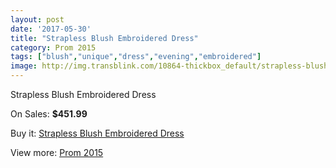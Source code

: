 ```yaml
---
layout: post
date: '2017-05-30'
title: "Strapless Blush Embroidered Dress"
category: Prom 2015
tags: ["blush","unique","dress","evening","embroidered"]
image: http://img.transblink.com/10864-thickbox_default/strapless-blush-embroidered-dress.jpg
---
```

Strapless Blush Embroidered Dress

On Sales: **$451.99**
<a href="https://www.transblink.com/en/prom-2015/3531-strapless-blush-embroidered-dress.html"><amp-img layout="responsive" width="600" height="600" src="//img.transblink.com/10864-thickbox_default/strapless-blush-embroidered-dress.jpg" alt="Strapless Blush Embroidered Dress 0" /></a>
<a href="https://www.transblink.com/en/prom-2015/3531-strapless-blush-embroidered-dress.html"><amp-img layout="responsive" width="600" height="600" src="//img.transblink.com/10866-thickbox_default/strapless-blush-embroidered-dress.jpg" alt="Strapless Blush Embroidered Dress 1" /></a>
<a href="https://www.transblink.com/en/prom-2015/3531-strapless-blush-embroidered-dress.html"><amp-img layout="responsive" width="600" height="600" src="//img.transblink.com/10865-thickbox_default/strapless-blush-embroidered-dress.jpg" alt="Strapless Blush Embroidered Dress 2" /></a>

Buy it: [Strapless Blush Embroidered Dress](https://www.transblink.com/en/prom-2015/3531-strapless-blush-embroidered-dress.html "Strapless Blush Embroidered Dress")

View more: [Prom 2015](https://www.transblink.com/en/10-prom-2015 "Prom 2015")